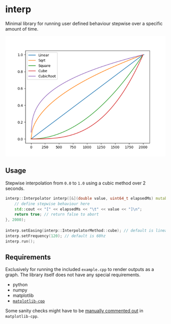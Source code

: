# interp

Minimal library for running user defined behaviour stepwise over a specific amount of time.

<img src="https://github.com/eschmar/interp/raw/master/img/plot.png" alt="Methods" style="max-width:100%;">

## Usage

Stepwise interpolation from `0.0` to `1.0` using a cubic method over 2 seconds.

```cpp
interp::Interpolator interp([&](double value, uint64_t elapsedMs) mutable {
    // define stepwise behaviour here
    std::cout << "[" << elapsedMs << "\t" << value << "]\n";
    return true; // return false to abort
}, 2000);

interp.setEasing(interp::InterpolatorMethod::cube); // default is linear
interp.setFrequency(120); // default is 60hz
interp.run();
```

## Requirements

Exclusively for running the included `example.cpp` to render outputs as a graph. The library itself does not have any special requirements.

* python
* numpy
* matplotlib
* [`matplotlib-cpp`](https://github.com/lava/matplotlib-cpp)

Some sanity checks might have to be [manually commented out](https://github.com/lava/matplotlib-cpp/blob/70d508fcb7febc66535ba923eac1b1a4e571e4d1/matplotlibcpp.h#L337) in `matplotlib-cpp`.
